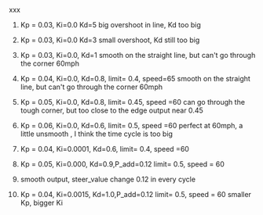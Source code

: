 xxx

1) Kp = 0.03, Ki=0.0 Kd=5
   big overshoot in line, Kd too big
   
2) Kp = 0.03, Ki=0.0 Kd=3
   small overshoot, Kd still too big
   
3) Kp = 0.03, Ki=0.0, Kd=1
   smooth on the straight line, but can't go through the corner 60mph
   
4) Kp = 0.04, Ki=0.0, Kd=0.8, limit= 0.4, speed=65
    smooth on the straight line, but can't go through the corner 60mph
    
5) Kp = 0.05, Ki=0.0, Kd=0.8, limit= 0.45, speed =60
   can go through the tough corner, but too close to the edge
   output near 0.45
   
6) Kp = 0.06, Ki=0.0, Kd=0.6, limit= 0.5, speed =60
   perfect at 60mph, a little unsmooth , I think the time cycle is too big
   
6) Kp = 0.04, Ki=0.0001, Kd=0.6, limit= 0.4, speed =60
 
7) Kp = 0.05, Ki=0.000, Kd=0.9,P_add=0.12 limit= 0.5, speed = 60

8) smooth output, steer_value change 0.12 in every cycle


9) Kp = 0.04, Ki=0.0015, Kd=1.0,P_add=0.12 limit= 0.5, speed = 60
smaller Kp, bigger Ki